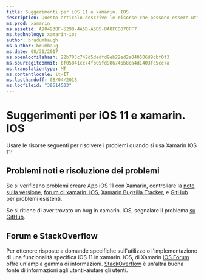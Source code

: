 ```yaml
---
title: Suggerimenti per iOS 11 e xamarin. IOS
description: Questo articolo descrive le risorse che possono essere utilizzate per la risoluzione dei problemi relativi durante lo sviluppo di applicazioni xamarin. IOS. Vengono illustrati segnalazione dei bug, note sulla versione, blog, le versioni di Xamarin e opzioni di supporto.
ms.prod: xamarin
ms.assetid: A90493BF-5298-4A5D-A5D5-8A8FCD078FF7
ms.technology: xamarin-ios
author: bradumbaugh
ms.author: brumbaug
ms.date: 08/31/2017
ms.openlocfilehash: 22b705c742d5dedfd9eb22ed2a040506d9cbf0f3
ms.sourcegitcommit: bf05041cc74fb05fd906746b8ca4d1403fc5cc7a
ms.translationtype: MT
ms.contentlocale: it-IT
ms.lasthandoff: 08/04/2018
ms.locfileid: "39514503"
---
```

# <a name="troubleshooting-tips-for-ios-11-and-xamarinios"></a>Suggerimenti per iOS 11 e xamarin. IOS

Usare le risorse seguenti per risolvere i problemi quando si usa Xamarin IOS 11:

## <a name="known-issues-and-troubleshooting"></a>Problemi noti e risoluzione dei problemi

Se si verificano problemi creare App iOS 11 con Xamarin, controllare la [note sulla versione](http://releases.xamarin.com/), [forum di xamarin. IOS](https://forums.xamarin.com/categories/ios), [Xamarin Bugzilla Tracker](https://bugzilla.xamarin.com/query.cgi?product=iOS), e [ GitHub](https://github.com/xamarin/xamarin-macios/issues) per problemi esistenti.

Se si ritiene di aver trovato un bug in xamarin. IOS, segnalare il problema [su GitHub](https://github.com/xamarin/xamarin-macios/issues).

## <a name="forums-and-stackoverflow"></a>Forum e StackOverflow

Per ottenere risposte a domande specifiche sull'utilizzo o l'implementazione di una funzionalità specifica iOS 11 in xamarin. IOS, di Xamarin [iOS Forum](http://forums.xamarin.com/categories/ios) offre un'ampia gamma di informazioni. [StackOverflow](http://stackoverflow.com/search?tab=newest&q=xamarin) è un'altra buona fonte di informazioni agli utenti-aiutare gli utenti.
